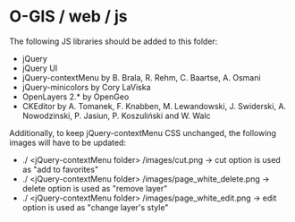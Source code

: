 # O-GIS / web / js

The following JS libraries should be added to this folder:

- jQuery
- jQuery UI
- jQuery-contextMenu by B. Brala, R. Rehm, C. Baartse, A. Osmani
- jQuery-minicolors by Cory LaViska
- OpenLayers 2.* by OpenGeo
- CKEditor by A. Tomanek, F. Knabben, M. Lewandowski, J. Swiderski, A. Nowodzinski, P. Jasiun, P. Koszuliński and W. Walc

Additionally, to keep jQuery-contextMenu CSS unchanged, the following images will have to be updated:

- ./ &lt;jQuery-contextMenu folder&gt; /images/cut.png → cut option is used as "add to favorites"
- ./ &lt;jQuery-contextMenu folder&gt; /images/page_white_delete.png → delete option is used as "remove layer"
- ./ &lt;jQuery-contextMenu folder&gt; /images/page_white_edit.png → edit option is used as "change layer's style"
